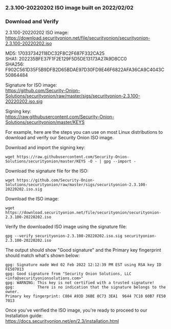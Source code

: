 ### 2.3.100-20220202 ISO image built on 2022/02/02



### Download and Verify

2.3.100-20220202 ISO image:  
https://download.securityonion.net/file/securityonion/securityonion-2.3.100-20220202.iso

MD5: 170337342118DC32F8C2F687F332CA25  
SHA1: 202235BFE37F1F2E129F5D5DE13173A27A9D8CC0  
SHA256: F902C561D35F5B9DFB2D65BDAE97D30FD9E46F6822AFA36CA9C4043C50864484 

Signature for ISO image:  
https://github.com/Security-Onion-Solutions/securityonion/raw/master/sigs/securityonion-2.3.100-20220202.iso.sig

Signing key:  
https://raw.githubusercontent.com/Security-Onion-Solutions/securityonion/master/KEYS  

For example, here are the steps you can use on most Linux distributions to download and verify our Security Onion ISO image.

Download and import the signing key:  
```
wget https://raw.githubusercontent.com/Security-Onion-Solutions/securityonion/master/KEYS -O - | gpg --import -  
```

Download the signature file for the ISO:  
```
wget https://github.com/Security-Onion-Solutions/securityonion/raw/master/sigs/securityonion-2.3.100-20220202.iso.sig
```

Download the ISO image:  
```
wget https://download.securityonion.net/file/securityonion/securityonion-2.3.100-20220202.iso
```

Verify the downloaded ISO image using the signature file:  
```
gpg --verify securityonion-2.3.100-20220202.iso.sig securityonion-2.3.100-20220202.iso
```

The output should show "Good signature" and the Primary key fingerprint should match what's shown below:
```
gpg: Signature made Wed 02 Feb 2022 12:12:39 PM EST using RSA key ID FE507013
gpg: Good signature from "Security Onion Solutions, LLC <info@securityonionsolutions.com>"
gpg: WARNING: This key is not certified with a trusted signature!
gpg:          There is no indication that the signature belongs to the owner.
Primary key fingerprint: C804 A93D 36BE 0C73 3EA1  9644 7C10 60B7 FE50 7013
```

Once you've verified the ISO image, you're ready to proceed to our Installation guide:  
https://docs.securityonion.net/en/2.3/installation.html
